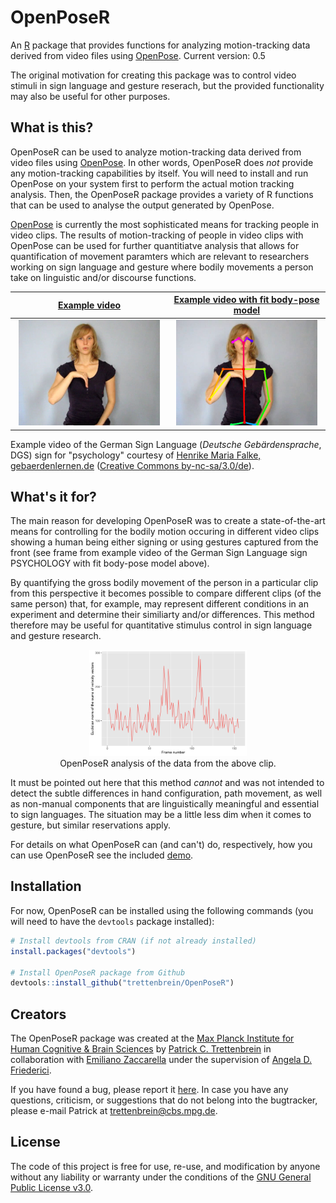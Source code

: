 # OpenPoseR
An [R](https://www.r-project.org) package that provides functions for analyzing motion-tracking data derived from video files using [OpenPose](https://github.com/CMU-Perceptual-Computing-Lab/openpose). Current version: 0.5

The original motivation for creating this package was to control video stimuli in sign language and gesture reserach, but the provided functionality may also be useful for other purposes.

## What is this?

OpenPoseR can be used to analyze motion-tracking data derived from video files using [OpenPose](https://github.com/CMU-Perceptual-Computing-Lab/openpose). In other words, OpenPoseR does *not* provide any motion-tracking capabilities by itself. You will need to install and run OpenPose on your system first to perform the actual motion tracking analysis. Then, the OpenPoseR package provides a variety of R functions that can be used to analyse the output generated by OpenPose.

[OpenPose](https://github.com/CMU-Perceptual-Computing-Lab/openpose) is currently the most sophisticated means for tracking people in video clips. The results of motion-tracking of people in video clips with OpenPose can be used for further quantitiatve analysis that allows for quantification of movement paramters which are relevant to researchers working on sign language and gesture where bodily movements a person take on linguistic and/or discourse functions. 

[Example video](demo/data/psychologie.mp4)  |  [Example video with fit body-pose model](doc/examples_body25/psychologie_body25.mp4)
:-------------------------:|:-------------------------:
<img src="doc/psychologie.png" width="95%" /> | <img src="doc/psychologie_body25.png" width="95%" />

Example video of the German Sign Language (*Deutsche Gebärdensprache*, DGS) sign for "psychology" courtesy of [Henrike Maria Falke, gebaerdenlernen.de](http://www.gebaerdenlernen.de/index.php?article_id=88) ([Creative Commons by-nc-sa/3.0/de](https://creativecommons.org/licenses/by-nc-sa/3.0/de/)).


## What's it for?

The main reason for developing OpenPoseR was to create a state-of-the-art means for controlling for the bodily motion occuring in different video clips showing a human being either signing or using gestures captured from the front (see frame from example video of the German Sign Language sign PSYCHOLOGY with fit body-pose model above).

By quantifying the gross bodily movement of the person in a particular clip from this perspective it becomes possible to compare different clips (of the same person) that, for example, may represent different conditions in an experiment and determine their similiarty and/or differences. This method therefore may be useful for quantitative stimulus control in sign language and gesture research. <!-- See [here]() for an example.-->

<p align="center">
<img width="50%" src="doc/psychologie_timeseries.png" /><br />
OpenPoseR analysis of the data from the above clip.
</p>

It must be pointed out here that this method *cannot* and was not intended to detect the subtle differences in hand configuration, path movement, as well as non-manual components that are linguistically meaningful and essential to sign languages. The situation may be a little less dim when it comes to gesture, but similar reservations apply.

For details on what OpenPoseR can (and can't) do, respectively, how you can use OpenPoseR see the included [demo](demo/demo.pdf).

## Installation  

For now, OpenPoseR can be installed using the following commands (you will need to have the ``devtools`` package installed):

```r
# Install devtools from CRAN (if not already installed)
install.packages("devtools")

# Install OpenPoseR package from Github
devtools::install_github("trettenbrein/OpenPoseR")
```

## Creators

The OpenPoseR package was created at the [Max Planck Institute for Human Cognitive & Brain Sciences](https://www.cbs.mpg.de) by [Patrick C. Trettenbrein](http://trettenbrein.biolinguistics.eu) in collaboration with [Emiliano Zaccarella](https://www.cbs.mpg.de/employees/zaccarella) under the supervision of [Angela D. Friederici](https://www.cbs.mpg.de/employees/friederici).

If you have found a bug, please report it [here](https://github.com/trettenbrein/OpenPoseR/issues). In case you have any questions, criticism, or suggestions that do not belong into the bugtracker, please e-mail Patrick at [trettenbrein@cbs.mpg.de](mailto:trettenbrein@cbs.mpg.de).

## License

The code of this project is free for use, re-use, and modification by anyone without any liability or warranty under the conditions of the [GNU General Public License v3.0](https://github.com/trettenbrein/OpenPoseR/blob/master/LICENSE).
